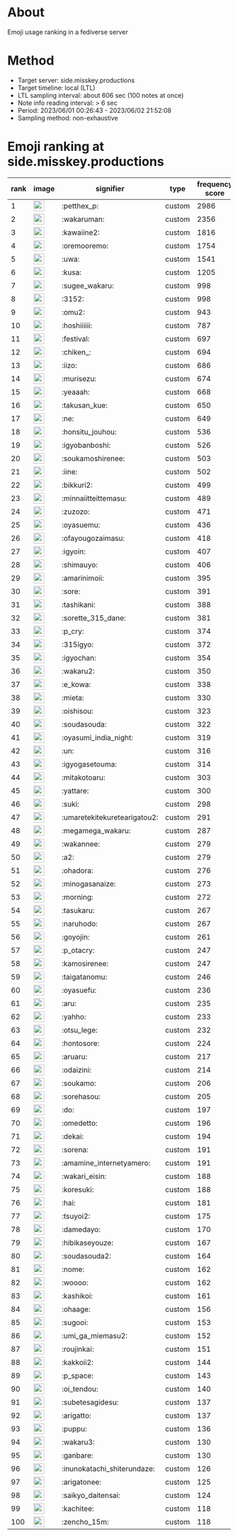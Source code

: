 # About
Emoji usage ranking in a fediverse server

# Method
- Target server: side.misskey.productions
- Target timeline: local (LTL)
- LTL sampling interval: about 606 sec (100 notes at once)
- Note info reading interval: > 6 sec
- Period: 2023/06/01 00:26:43 - 2023/06/02 21:52:08 
- Sampling method: non-exhaustive

# Emoji ranking at side.misskey.productions

|rank|image|signifier|type|frequency score|
|----|----|----|----|----|
|1|<img height="24" src="https://side.misskey.productions/emoji/petthex_p.webp">|:petthex_p:|custom|2986|
|2|<img height="24" src="https://side.misskey.productions/emoji/wakaruman.webp">|:wakaruman:|custom|2356|
|3|<img height="24" src="https://side.misskey.productions/emoji/kawaiine2.webp">|:kawaiine2:|custom|1816|
|4|<img height="24" src="https://side.misskey.productions/emoji/oremooremo.webp">|:oremooremo:|custom|1754|
|5|<img height="24" src="https://side.misskey.productions/emoji/uwa.webp">|:uwa:|custom|1541|
|6|<img height="24" src="https://side.misskey.productions/emoji/kusa.webp">|:kusa:|custom|1205|
|7|<img height="24" src="https://side.misskey.productions/emoji/sugee_wakaru.webp">|:sugee_wakaru:|custom|998|
|8|<img height="24" src="https://side.misskey.productions/emoji/3152.webp">|:3152:|custom|998|
|9|<img height="24" src="https://side.misskey.productions/emoji/omu2.webp">|:omu2:|custom|943|
|10|<img height="24" src="https://side.misskey.productions/emoji/hoshiiiiii.webp">|:hoshiiiiii:|custom|787|
|11|<img height="24" src="https://side.misskey.productions/emoji/festival.webp">|:festival:|custom|697|
|12|<img height="24" src="https://side.misskey.productions/emoji/chiken_.webp">|:chiken_:|custom|694|
|13|<img height="24" src="https://side.misskey.productions/emoji/iizo.webp">|:iizo:|custom|686|
|14|<img height="24" src="https://side.misskey.productions/emoji/murisezu.webp">|:murisezu:|custom|674|
|15|<img height="24" src="https://side.misskey.productions/emoji/yeaaah.webp">|:yeaaah:|custom|668|
|16|<img height="24" src="https://side.misskey.productions/emoji/takusan_kue.webp">|:takusan_kue:|custom|650|
|17|<img height="24" src="https://side.misskey.productions/emoji/ne.webp">|:ne:|custom|649|
|18|<img height="24" src="https://side.misskey.productions/emoji/honsitu_jouhou.webp">|:honsitu_jouhou:|custom|536|
|19|<img height="24" src="https://side.misskey.productions/emoji/igyobanboshi.webp">|:igyobanboshi:|custom|526|
|20|<img height="24" src="https://side.misskey.productions/emoji/soukamoshirenee.webp">|:soukamoshirenee:|custom|503|
|21|<img height="24" src="https://side.misskey.productions/emoji/iine.webp">|:iine:|custom|502|
|22|<img height="24" src="https://side.misskey.productions/emoji/bikkuri2.webp">|:bikkuri2:|custom|499|
|23|<img height="24" src="https://side.misskey.productions/emoji/minnaiitteittemasu.webp">|:minnaiitteittemasu:|custom|489|
|24|<img height="24" src="https://side.misskey.productions/emoji/zuzozo.webp">|:zuzozo:|custom|471|
|25|<img height="24" src="https://side.misskey.productions/emoji/oyasuemu.webp">|:oyasuemu:|custom|436|
|26|<img height="24" src="https://side.misskey.productions/emoji/ofayougozaimasu.webp">|:ofayougozaimasu:|custom|418|
|27|<img height="24" src="https://side.misskey.productions/emoji/igyoin.webp">|:igyoin:|custom|407|
|28|<img height="24" src="https://side.misskey.productions/emoji/shimauyo.webp">|:shimauyo:|custom|406|
|29|<img height="24" src="https://side.misskey.productions/emoji/amarinimoii.webp">|:amarinimoii:|custom|395|
|30|<img height="24" src="https://side.misskey.productions/emoji/sore.webp">|:sore:|custom|391|
|31|<img height="24" src="https://side.misskey.productions/emoji/tashikani.webp">|:tashikani:|custom|388|
|32|<img height="24" src="https://side.misskey.productions/emoji/sorette_315_dane.webp">|:sorette_315_dane:|custom|381|
|33|<img height="24" src="https://side.misskey.productions/emoji/p_cry.webp">|:p_cry:|custom|374|
|34|<img height="24" src="https://side.misskey.productions/emoji/315igyo.webp">|:315igyo:|custom|372|
|35|<img height="24" src="https://side.misskey.productions/emoji/igyochan.webp">|:igyochan:|custom|354|
|36|<img height="24" src="https://side.misskey.productions/emoji/wakaru2.webp">|:wakaru2:|custom|350|
|37|<img height="24" src="https://side.misskey.productions/emoji/e_kowa.webp">|:e_kowa:|custom|338|
|38|<img height="24" src="https://side.misskey.productions/emoji/mieta.webp">|:mieta:|custom|330|
|39|<img height="24" src="https://side.misskey.productions/emoji/oishisou.webp">|:oishisou:|custom|323|
|40|<img height="24" src="https://side.misskey.productions/emoji/soudasouda.webp">|:soudasouda:|custom|322|
|41|<img height="24" src="https://side.misskey.productions/emoji/oyasumi_india_night.webp">|:oyasumi_india_night:|custom|319|
|42|<img height="24" src="https://side.misskey.productions/emoji/un.webp">|:un:|custom|316|
|43|<img height="24" src="https://side.misskey.productions/emoji/igyogasetouma.webp">|:igyogasetouma:|custom|314|
|44|<img height="24" src="https://side.misskey.productions/emoji/mitakotoaru.webp">|:mitakotoaru:|custom|303|
|45|<img height="24" src="https://side.misskey.productions/emoji/yattare.webp">|:yattare:|custom|300|
|46|<img height="24" src="https://side.misskey.productions/emoji/suki.webp">|:suki:|custom|298|
|47|<img height="24" src="https://side.misskey.productions/emoji/umaretekitekuretearigatou2.webp">|:umaretekitekuretearigatou2:|custom|291|
|48|<img height="24" src="https://side.misskey.productions/emoji/megamega_wakaru.webp">|:megamega_wakaru:|custom|287|
|49|<img height="24" src="https://side.misskey.productions/emoji/wakannee.webp">|:wakannee:|custom|279|
|50|<img height="24" src="https://side.misskey.productions/emoji/a2.webp">|:a2:|custom|279|
|51|<img height="24" src="https://side.misskey.productions/emoji/ohadora.webp">|:ohadora:|custom|276|
|52|<img height="24" src="https://side.misskey.productions/emoji/minogasanaize.webp">|:minogasanaize:|custom|273|
|53|<img height="24" src="https://side.misskey.productions/emoji/morning.webp">|:morning:|custom|272|
|54|<img height="24" src="https://side.misskey.productions/emoji/tasukaru.webp">|:tasukaru:|custom|267|
|55|<img height="24" src="https://side.misskey.productions/emoji/naruhodo.webp">|:naruhodo:|custom|267|
|56|<img height="24" src="https://side.misskey.productions/emoji/goyojin.webp">|:goyojin:|custom|261|
|57|<img height="24" src="https://side.misskey.productions/emoji/p_otacry.webp">|:p_otacry:|custom|247|
|58|<img height="24" src="https://side.misskey.productions/emoji/kamosirenee.webp">|:kamosirenee:|custom|247|
|59|<img height="24" src="https://side.misskey.productions/emoji/taigatanomu.webp">|:taigatanomu:|custom|246|
|60|<img height="24" src="https://side.misskey.productions/emoji/oyasuefu.webp">|:oyasuefu:|custom|236|
|61|<img height="24" src="https://side.misskey.productions/emoji/aru.webp">|:aru:|custom|235|
|62|<img height="24" src="https://side.misskey.productions/emoji/yahho.webp">|:yahho:|custom|233|
|63|<img height="24" src="https://side.misskey.productions/emoji/otsu_lege.webp">|:otsu_lege:|custom|232|
|64|<img height="24" src="https://side.misskey.productions/emoji/hontosore.webp">|:hontosore:|custom|224|
|65|<img height="24" src="https://side.misskey.productions/emoji/aruaru.webp">|:aruaru:|custom|217|
|66|<img height="24" src="https://side.misskey.productions/emoji/odaizini.webp">|:odaizini:|custom|214|
|67|<img height="24" src="https://side.misskey.productions/emoji/soukamo.webp">|:soukamo:|custom|206|
|68|<img height="24" src="https://side.misskey.productions/emoji/sorehasou.webp">|:sorehasou:|custom|205|
|69|<img height="24" src="https://side.misskey.productions/emoji/do.webp">|:do:|custom|197|
|70|<img height="24" src="https://side.misskey.productions/emoji/omedetto.webp">|:omedetto:|custom|196|
|71|<img height="24" src="https://side.misskey.productions/emoji/dekai.webp">|:dekai:|custom|194|
|72|<img height="24" src="https://side.misskey.productions/emoji/sorena.webp">|:sorena:|custom|191|
|73|<img height="24" src="https://side.misskey.productions/emoji/amamine_internetyamero.webp">|:amamine_internetyamero:|custom|191|
|74|<img height="24" src="https://side.misskey.productions/emoji/wakari_eisin.webp">|:wakari_eisin:|custom|188|
|75|<img height="24" src="https://side.misskey.productions/emoji/koresuki.webp">|:koresuki:|custom|188|
|76|<img height="24" src="https://side.misskey.productions/emoji/hai.webp">|:hai:|custom|181|
|77|<img height="24" src="https://side.misskey.productions/emoji/tsuyoi2.webp">|:tsuyoi2:|custom|175|
|78|<img height="24" src="https://side.misskey.productions/emoji/damedayo.webp">|:damedayo:|custom|170|
|79|<img height="24" src="https://side.misskey.productions/emoji/hibikaseyouze.webp">|:hibikaseyouze:|custom|167|
|80|<img height="24" src="https://side.misskey.productions/emoji/soudasouda2.webp">|:soudasouda2:|custom|164|
|81|<img height="24" src="https://side.misskey.productions/emoji/nome.webp">|:nome:|custom|162|
|82|<img height="24" src="https://side.misskey.productions/emoji/woooo.webp">|:woooo:|custom|162|
|83|<img height="24" src="https://side.misskey.productions/emoji/kashikoi.webp">|:kashikoi:|custom|161|
|84|<img height="24" src="https://side.misskey.productions/emoji/ohaage.webp">|:ohaage:|custom|156|
|85|<img height="24" src="https://side.misskey.productions/emoji/sugooi.webp">|:sugooi:|custom|153|
|86|<img height="24" src="https://side.misskey.productions/emoji/umi_ga_miemasu2.webp">|:umi_ga_miemasu2:|custom|152|
|87|<img height="24" src="https://side.misskey.productions/emoji/roujinkai.webp">|:roujinkai:|custom|151|
|88|<img height="24" src="https://side.misskey.productions/emoji/kakkoii2.webp">|:kakkoii2:|custom|144|
|89|<img height="24" src="https://side.misskey.productions/emoji/p_space.webp">|:p_space:|custom|143|
|90|<img height="24" src="https://side.misskey.productions/emoji/oi_tendou.webp">|:oi_tendou:|custom|140|
|91|<img height="24" src="https://side.misskey.productions/emoji/subetesagidesu.webp">|:subetesagidesu:|custom|137|
|92|<img height="24" src="https://side.misskey.productions/emoji/arigatto.webp">|:arigatto:|custom|137|
|93|<img height="24" src="https://side.misskey.productions/emoji/puppu.webp">|:puppu:|custom|136|
|94|<img height="24" src="https://side.misskey.productions/emoji/wakaru3.webp">|:wakaru3:|custom|130|
|95|<img height="24" src="https://side.misskey.productions/emoji/ganbare.webp">|:ganbare:|custom|130|
|96|<img height="24" src="https://side.misskey.productions/emoji/inunokatachi_shiterundaze.webp">|:inunokatachi_shiterundaze:|custom|126|
|97|<img height="24" src="https://side.misskey.productions/emoji/arigatonee.webp">|:arigatonee:|custom|125|
|98|<img height="24" src="https://side.misskey.productions/emoji/saikyo_daitensai.webp">|:saikyo_daitensai:|custom|124|
|99|<img height="24" src="https://side.misskey.productions/emoji/kachitee.webp">|:kachitee:|custom|118|
|100|<img height="24" src="https://side.misskey.productions/emoji/zencho_15m.webp">|:zencho_15m:|custom|118|
